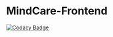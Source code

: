 # MindCare-Frontend

[![Codacy Badge](https://api.codacy.com/project/badge/Grade/963a4b31ab244f69937db7358c44b84e)](https://app.codacy.com/gh/BuildForSDGCohort2/MindCare-Frontend?utm_source=github.com&utm_medium=referral&utm_content=BuildForSDGCohort2/MindCare-Frontend&utm_campaign=Badge_Grade_Settings)